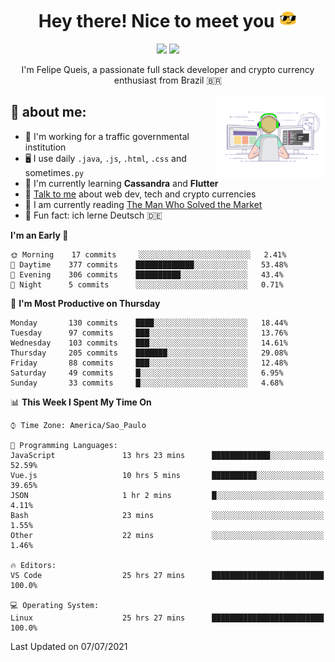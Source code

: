 
<h1 align="center">Hey there! Nice to meet you <img src="assets/sunglasses.gif" width="30"/></h1>

<p align="center">
  <a href="https://www.linkedin.com/in/fqueis"><img src="https://img.shields.io/badge/-LinkedIn-blue?style=flat&logo=Linkedin&logoColor=white" /></a>
  <a href="mailto:fqueis@gmail.com"><img src="https://img.shields.io/badge/-Gmail-c14438?style=flat&logo=Gmail&logoColor=white" /></a>
</p>

<p align="center">I'm Felipe Queis, a passionate full stack developer and crypto currency enthusiast from Brazil 🇧🇷</p>

<img width="35%" align="right" alt="fqueis" src="assets/profile.gif" /></p>

## 🤵 about me:

- 🏢 I'm working for a traffic governmental institution
- 🖥️ I use daily `.java`, `.js`, `.html`, `.css` and sometimes`.py`
- 🌱 I'm currently learning **Cassandra** and **Flutter**
- 💬 [Talk to me](https://github.com/fqueis/fqueis/discussions) about web dev, tech and crypto currencies
- 📖 I am currently reading [The Man Who Solved the Market](https://amzn.com/073521798X)
- 💭 Fun fact: ich lerne Deutsch 🇩🇪

<!--START_SECTION:waka-->
**I'm an Early 🐤** 

```text
🌞 Morning    17 commits     ░░░░░░░░░░░░░░░░░░░░░░░░░   2.41% 
🌆 Daytime    377 commits    █████████████░░░░░░░░░░░░   53.48% 
🌃 Evening    306 commits    ██████████░░░░░░░░░░░░░░░   43.4% 
🌙 Night      5 commits      ░░░░░░░░░░░░░░░░░░░░░░░░░   0.71%

```
📅 **I'm Most Productive on Thursday** 

```text
Monday       130 commits    ████░░░░░░░░░░░░░░░░░░░░░   18.44% 
Tuesday      97 commits     ███░░░░░░░░░░░░░░░░░░░░░░   13.76% 
Wednesday    103 commits    ███░░░░░░░░░░░░░░░░░░░░░░   14.61% 
Thursday     205 commits    ███████░░░░░░░░░░░░░░░░░░   29.08% 
Friday       88 commits     ███░░░░░░░░░░░░░░░░░░░░░░   12.48% 
Saturday     49 commits     █░░░░░░░░░░░░░░░░░░░░░░░░   6.95% 
Sunday       33 commits     █░░░░░░░░░░░░░░░░░░░░░░░░   4.68%

```


📊 **This Week I Spent My Time On** 

```text
⌚︎ Time Zone: America/Sao_Paulo

💬 Programming Languages: 
JavaScript               13 hrs 23 mins      █████████████░░░░░░░░░░░░   52.59% 
Vue.js                   10 hrs 5 mins       ██████████░░░░░░░░░░░░░░░   39.65% 
JSON                     1 hr 2 mins         █░░░░░░░░░░░░░░░░░░░░░░░░   4.11% 
Bash                     23 mins             ░░░░░░░░░░░░░░░░░░░░░░░░░   1.55% 
Other                    22 mins             ░░░░░░░░░░░░░░░░░░░░░░░░░   1.46%

🔥 Editors: 
VS Code                  25 hrs 27 mins      █████████████████████████   100.0%

💻 Operating System: 
Linux                    25 hrs 27 mins      █████████████████████████   100.0%

```


 Last Updated on 07/07/2021
<!--END_SECTION:waka-->
